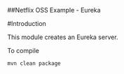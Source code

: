 ##Netflix OSS Example - Eureka

#Introduction

This module creates an Eureka server.

To compile

```shellscript
mvn clean package
```